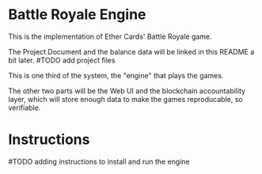 # Battle Royale Engine
This is the implementation of Ether Cards' Battle Royale game.

The Project Document and the balance data will be linked in this README a bit later.
#TODO add project files

This is one third of the system, the "engine" that plays the games.

The other two parts will be the Web UI and the blockchain accountability layer, which will store enough data to make the games reproducable, so verifiable.

# Instructions
#TODO adding instructions to install and run the engine
